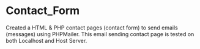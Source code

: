 # Contact_Form
Created a HTML &amp; PHP contact pages (contact form) to send emails (messages) using PHPMailer. This email sending contact page is tested on both Localhost and Host Server.
